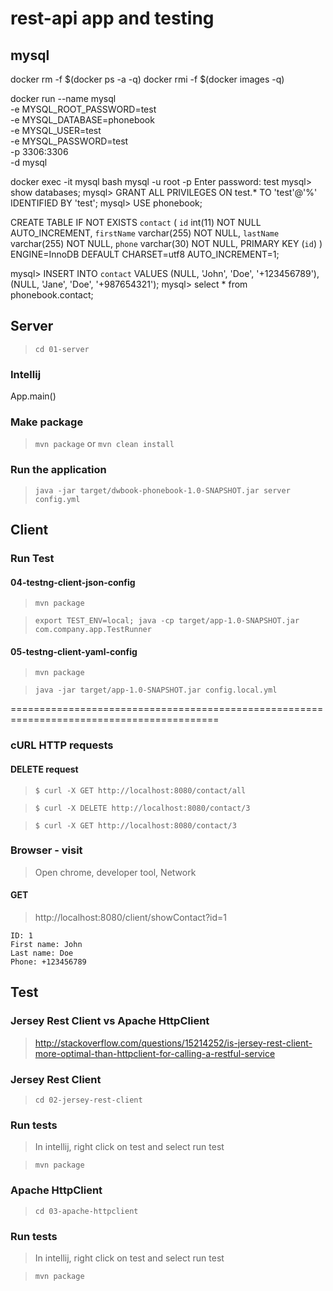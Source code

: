 # rest-api app and testing

## mysql

docker rm -f $(docker ps -a -q)
docker rmi -f $(docker images -q)

docker run --name mysql \
-e MYSQL_ROOT_PASSWORD=test \
-e MYSQL_DATABASE=phonebook \
-e MYSQL_USER=test \
-e MYSQL_PASSWORD=test \
-p 3306:3306 \
-d mysql

docker exec -it mysql bash
mysql -u root -p
Enter password: test
mysql> show databases;
mysql> GRANT ALL PRIVILEGES ON test.* TO 'test'@'%' IDENTIFIED BY 'test';
mysql> USE phonebook;

CREATE TABLE IF NOT EXISTS `contact` (
      `id` int(11) NOT NULL AUTO_INCREMENT,
      `firstName` varchar(255) NOT NULL,
      `lastName` varchar(255) NOT NULL,
      `phone` varchar(30) NOT NULL,
      PRIMARY KEY (`id`)
      ) 
      ENGINE=InnoDB 
      DEFAULT CHARSET=utf8 
      AUTO_INCREMENT=1;

mysql> INSERT INTO `contact` VALUES (NULL, 'John', 'Doe', '+123456789'), (NULL, 'Jane', 'Doe', '+987654321');
mysql> select * from phonebook.contact;

## Server

> `cd 01-server`

### Intellij

App.main()

### Make package

> `mvn package` or `mvn clean install`

### Run the application

> `java -jar target/dwbook-phonebook-1.0-SNAPSHOT.jar server config.yml`

## Client

### Run Test

#### 04-testng-client-json-config

> `mvn package`

> `export TEST_ENV=local; java -cp target/app-1.0-SNAPSHOT.jar com.company.app.TestRunner`

#### 05-testng-client-yaml-config

> `mvn package`

> `java -jar target/app-1.0-SNAPSHOT.jar config.local.yml`

==========================================================================================

### cURL HTTP requests

#### DELETE request

> `$ curl -X GET http://localhost:8080/contact/all`

> `$ curl -X DELETE http://localhost:8080/contact/3`

> `$ curl -X GET http://localhost:8080/contact/3`

### Browser - visit

> Open chrome, developer tool, Network

#### GET

> http://localhost:8080/client/showContact?id=1

```
ID: 1
First name: John
Last name: Doe
Phone: +123456789
```

## Test

### Jersey Rest Client vs Apache HttpClient

> http://stackoverflow.com/questions/15214252/is-jersey-rest-client-more-optimal-than-httpclient-for-calling-a-restful-service

### Jersey Rest Client

> `cd 02-jersey-rest-client`

### Run tests

> In intellij, right click on test and select run test

> `mvn package`

### Apache HttpClient

> `cd 03-apache-httpclient`

### Run tests

> In intellij, right click on test and select run test

> `mvn package`

